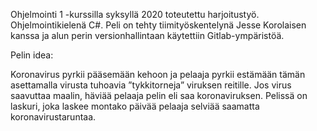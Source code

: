 Ohjelmointi 1 -kurssilla syksyllä 2020 toteutettu harjoitustyö. Ohjelmointikielenä C#. Peli on tehty tiimityöskentelynä Jesse Korolaisen kanssa ja alun perin versionhallintaan käytettiin Gitlab-ympäristöä.

Pelin idea:

Koronavirus pyrkii pääsemään kehoon ja pelaaja pyrkii estämään tämän asettamalla virusta tuhoavia ”tykkitorneja” viruksen reitille. Jos virus saavuttaa maalin, häviää pelaaja pelin eli saa koronaviruksen. Pelissä on laskuri, joka laskee montako päivää pelaaja selviää saamatta koronavirustaruntaa.
